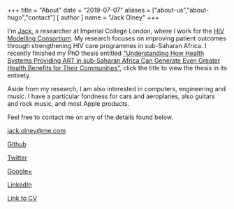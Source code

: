 +++
title = "About"
date = "2019-07-07"
aliases = ["about-us","about-hugo","contact"]
[ author ]
  name = "Jack Olney"
+++

I'm [Jack](http://www.imperial.ac.uk/people/jack.olney11), a researcher at Imperial College London, where I work for the [HIV Modelling Consortium](http://www.hivmodelling.org/). My research focuses on improving patient outcomes through strengthening HIV care programmes in sub-Saharan Africa. I recently finished my PhD thesis entitled ["Understanding How Health Systems Providing ART in sub-Saharan Africa Can Generate Even Greater Health Benefits for Their Communities"](https://drive.google.com/file/d/0B02uVauBTUwhaU1vSXQzSE9OV0k/preview), click the title to view the thesis in its entirety.

Aside from my research, I am also interested in computers, engineering and music. I have a particular fondness for cars and aeroplanes, also guitars and rock music, and most Apple products.

Feel free to contact me on any of the details found below.

<jack.olney@me.com>

[Github](https://github.com/jackolney)

[Twitter](https://twitter.com/OlneyJack)

[Google+](https://plus.google.com/+JackOlneyLondon)

[LinkedIn](https://www.linkedin.com/pub/jack-olney/53/615/417)

[Link to CV](https://drive.google.com/file/d/0B02uVauBTUwhMXhNa1h0MzBrd2M/preview)
